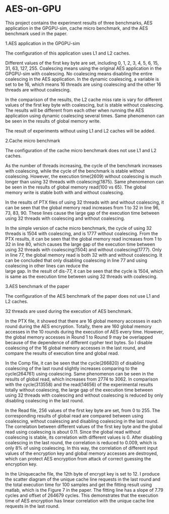 # AES-on-GPU

This project contains the experiment results of three benchmarks, AES application in the GPGPU-sim, cache micro benchmark, and the AES benchmark used in the paper.


1.AES application in the GPGPU-sim

The configuration of this application uses L1 and L2 caches. 

Different values of the first key byte are set, including 0, 1, 2, 3, 4, 5, 6, 15, 31, 63, 127, 255. Coalescing means using the original AES application in the GPGPU-sim with coalescing. No coalescing means disabling the entire coalescing in the AES application. In the dynamic coalescing, a variable is set to be 16, which means 16 threads are using coalescing and the other 16 threads are without coalescing. 

In the comparison of the results, the L2 cache miss rate is vary for different values of the first key byte with coalescing, but is stable without coalescing. The results will be different from each other when running the AES application using dynamic coalescing several times. Same phenomenon can be seen in the results of global memory write.

The result of experiments without using L1 and L2 caches will be added.


2.Cache micro benchmark

The configuration of the cache micro benchmark does not use L1 and L2 caches. 

As the number of threads increasing, the cycle of the benchmark increases with coalescing, while the cycle of the benchmark is stable without coalescing. However, the execution time(2609) without coalescing is much longer than using 32 threads with coalescing(1875). Same phenomenon can be seen in the results of global memory read(100 vs 65). The global memory write is stable both with and without coalescing. 

In the results of PTX files of using 32 threads with and without coalescing, it can be seen that the global memory read increases from 1 to 32 in line 96, 73, 83, 90. These lines cause the large gap of the execution time between using 32 threads with coalescing and without coalescing.

In the simple version of cache micro benchmark, the cycle of using 32 threads is 1504 with coalescing, and is 1777 without coalescing. From the PTX results, it can be seen that the global memory read increases from 1 to 32 in line 80, which causes the large gap of the execution time between using 32 threads with coalescing(1504) and without coalescing(1777). Only in line 77, the global memory read is both 32 with and without coalescing. It can be concluded that only disabling coalescing in line 77 and using coalescing in other lines can reduce the  
large gap. In the result of dis-77, it can be seen that the cycle is 1504, which is same as the execution time between using 32 threads with coalescing.


3.AES benchmark of the paper

The configuration of the AES benchmark of the paper does not use L1 and L2 caches. 

32 threads are used during the execution of AES benchmark.

In the PTX file, it showed that there are 16 global memory accesses in each round during the AES encryption. Totally, there are 160 global memory accesses in the 10 rounds during the execution of AES every time. However, the global memory accesses in Round 1 to Round 9 may be overlapped because of the dependence of different cypher text bytes. So I disable coalescing of the 16 global memory accesses in the last round, and compare the results of execution time and global read. 

In the Comp file, it can be seen that the cycle(266820) of disabling coalescing of the last round slightly increases comparing to the cycle(264761) using coalescing. Same phenomenon can be seen in the results of global read, which increases from 2774 to 3062. In comparison with the cycle(313558) and the read(14656) of the experimental results totally without coalescing, the large gap of the execution time between using 32 threads with coalescing and without coalescing is reduced by only disabling coalescing in the last round.

In the Read file, 256 values of the first key byte are set, from 0 to 255. The corresponding results of global read are compared between using coalescing, without coalescing and disabling coalescing in the last round. The correlation between different values of the first key byte and the global read using coalescing is about 0.11. Since the global read without coalescing is stable, its correlation with different values is 0. After disabling coalescing in the last round, the correlation is reduced to 0.009, which is only 8% of using coalescing. In this way, the correlation of different input values of the encryption key and global memory accesses are destroyed, which can protect AES encryption from attack of correct guessing the encryption key.

In the Uniquecache file, the 12th byte of encrypt key is set to 12. I produce the scatter diagram of the unique cache line requests in the last round and the total execution time for 100 samples and get the fitting result using matlab, which is the Figure 7 in the paper. The fitting line has a slope of 7.79 cycles and offset of 264679 cycles. This demonstrates that the execution time of AES encryption has linear correlation with the unique cache line requests in the last round. 


